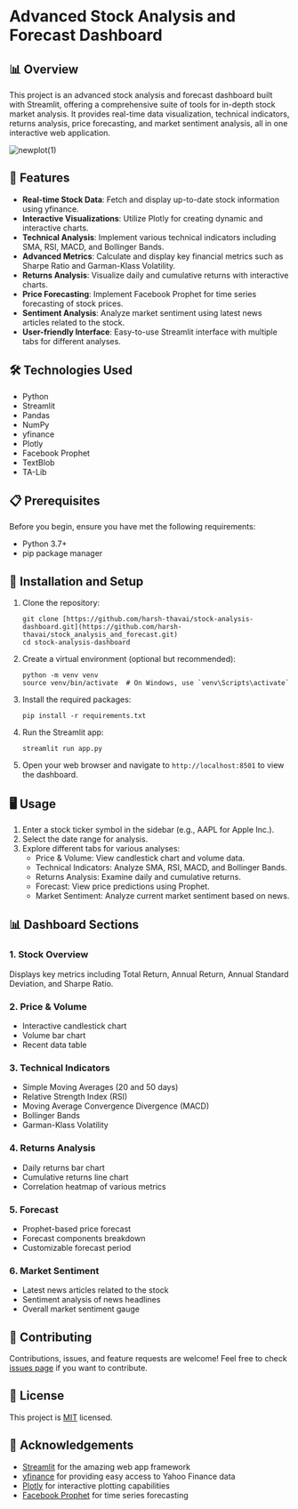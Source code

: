 # Advanced Stock Analysis and Forecast Dashboard

## 📊 Overview

This project is an advanced stock analysis and forecast dashboard built with Streamlit, offering a comprehensive suite of tools for in-depth stock market analysis. It provides real-time data visualization, technical indicators, returns analysis, price forecasting, and market sentiment analysis, all in one interactive web application.

![newplot(1)](https://github.com/user-attachments/assets/5d2089f8-4ff1-4fb2-a2e4-61b22a7dba50)


## 🌟 Features

- **Real-time Stock Data**: Fetch and display up-to-date stock information using yfinance.
- **Interactive Visualizations**: Utilize Plotly for creating dynamic and interactive charts.
- **Technical Analysis**: Implement various technical indicators including SMA, RSI, MACD, and Bollinger Bands.
- **Advanced Metrics**: Calculate and display key financial metrics such as Sharpe Ratio and Garman-Klass Volatility.
- **Returns Analysis**: Visualize daily and cumulative returns with interactive charts.
- **Price Forecasting**: Implement Facebook Prophet for time series forecasting of stock prices.
- **Sentiment Analysis**: Analyze market sentiment using latest news articles related to the stock.
- **User-friendly Interface**: Easy-to-use Streamlit interface with multiple tabs for different analyses.



## 🛠️ Technologies Used

- Python
- Streamlit
- Pandas
- NumPy
- yfinance
- Plotly
- Facebook Prophet
- TextBlob
- TA-Lib

## 📋 Prerequisites

Before you begin, ensure you have met the following requirements:

- Python 3.7+
- pip package manager

## 🚀 Installation and Setup

1. Clone the repository:
   ```
   git clone [https://github.com/harsh-thavai/stock-analysis-dashboard.git](https://github.com/harsh-thavai/stock_analysis_and_forecast.git)
   cd stock-analysis-dashboard
   ```

2. Create a virtual environment (optional but recommended):
   ```
   python -m venv venv
   source venv/bin/activate  # On Windows, use `venv\Scripts\activate`
   ```

3. Install the required packages:
   ```
   pip install -r requirements.txt
   ```

4. Run the Streamlit app:
   ```
   streamlit run app.py
   ```

5. Open your web browser and navigate to `http://localhost:8501` to view the dashboard.

## 🖥️ Usage

1. Enter a stock ticker symbol in the sidebar (e.g., AAPL for Apple Inc.).
2. Select the date range for analysis.
3. Explore different tabs for various analyses:
   - Price & Volume: View candlestick chart and volume data.
   - Technical Indicators: Analyze SMA, RSI, MACD, and Bollinger Bands.
   - Returns Analysis: Examine daily and cumulative returns.
   - Forecast: View price predictions using Prophet.
   - Market Sentiment: Analyze current market sentiment based on news.

## 📊 Dashboard Sections

### 1. Stock Overview
Displays key metrics including Total Return, Annual Return, Annual Standard Deviation, and Sharpe Ratio.

### 2. Price & Volume
- Interactive candlestick chart
- Volume bar chart
- Recent data table

### 3. Technical Indicators
- Simple Moving Averages (20 and 50 days)
- Relative Strength Index (RSI)
- Moving Average Convergence Divergence (MACD)
- Bollinger Bands
- Garman-Klass Volatility

### 4. Returns Analysis
- Daily returns bar chart
- Cumulative returns line chart
- Correlation heatmap of various metrics

### 5. Forecast
- Prophet-based price forecast
- Forecast components breakdown
- Customizable forecast period

### 6. Market Sentiment
- Latest news articles related to the stock
- Sentiment analysis of news headlines
- Overall market sentiment gauge

## 🤝 Contributing

Contributions, issues, and feature requests are welcome! Feel free to check [issues page]([https://github.com/yourusername/stock-analysis-dashboard/issues](https://github.com/harsh-thavai/stock_analysis_and_forecast/issues)) if you want to contribute.

## 📝 License

This project is [MIT](https://choosealicense.com/licenses/mit/) licensed.

## 👏 Acknowledgements

- [Streamlit](https://streamlit.io/) for the amazing web app framework
- [yfinance](https://github.com/ranaroussi/yfinance) for providing easy access to Yahoo Finance data
- [Plotly](https://plotly.com/) for interactive plotting capabilities
- [Facebook Prophet](https://facebook.github.io/prophet/) for time series forecasting
